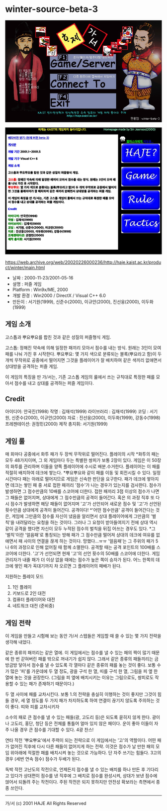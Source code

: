 # winter-source-beta-3

![Screenshot of Game Menu](screenshots/menu.jpg)

![Screenshot of Homepage](screenshots/homepage.jpg)

https://web.archive.org/web/20020226000236/http://haje.kaist.ac.kr/product/winter/main.html

 * 날짜 : 2000-11-23/2001-05-16
 * 설명 : 퍼즐 게임
 * Platform : Win9x/ME, 2000
 * 개발 환경 : Win2000 / DirectX / Visual C++ 6.0
 * 만든이 : 서기원(1999), 신준수(2000), 이규안(2000), 진선웅(2000), 이두화(1999)

## 게임 소개

고스톱과 뿌요뿌요를 합친 것과 같은 성질의 퍼즐형식 게임.

고스톱: 정해진 약속에 의해 일정한 패끼리 모아서 점수를 내는 방식. 원래는 3인이 모여 패를 나눠 가진 후 시작한다.
뿌요뿌요: 몇 가지 색으로 분류되는 블록(뿌요라고 함)이 두 개씩 무작위로 공중에서 떨어지면 그것을 플레이어가 잘 배치하여 같은 색끼리 없애면서 상대방을 공격하는 퍼즐 게임.

이 게임의 특징을 딴 가/서는, 기존 고스톱 게임의 룰에서 쓰는 규칙대로 특정한 패를 모아서 점수를 내고 상대를 공격하는 퍼즐 게임이다.

## Credit

아이디어: 안국진(1998)
작명 : 김재석(1999)
라이브러리 : 김재석(1999)
코딩 : 서기원, 신준수(2000), 이규안(2000)
자료 : 진선웅(2000), 이두화(1999), 강동수(1998)
프레젠테이션: 권정민(2000)
제작 총지휘: 서기원(1999)

## 게임 룰

매 회마다 공중에서 화투 패가 두 장씩 무작위로 떨어진다.
플레이의 시작
*화투의 패는 모두 48가지이며, 그 외 게임마다 두는 특별한 쌍피가 보통 2장이 있다. 게임은 이 50장의 화투를 관리하며 이들을 양쪽 플레이어에 수시로 배분.수거한다.
플레이어는 이 패를 적절히 배치하여 데크에 쌓는다.
*뿌요뿌요와 같이 패를 이동 및 회전시킬 수 있다. 일정 시간마다 패는 아래로 떨어지므로 게임은 신속한 판단을 요구한다.
패가 데크에 쌓아지면 데크는 쌓인 패 중 서로 접한 패끼리 '점수'가 나는 경우가 있는지를 검사한다.
점수가 발생하면 그 점수만큼의 10배를 스코어에 더한다.
접한 패끼리 3점 이상의 점수가 나면 그 패들은 없어지며, 상대에게 그 점수만큼의 공격이 들어간다.
혹은 의 과정 직후 또 다시 점수가 발생하면 해당 패들이 없어지며 '고'가 선언되어 새로운 점수 및 '고'가 선언된 횟수만큼 상대에게 공격이 들어간다.
공격이다!
*'어떤 점수만큼' 공격이 들어간다는 것은, 게임에 그만큼의 점수를 자신이 냈음을 알리면서 상대 플레이어에게 그만큼의 '벌칙'을 내려달라는 요청을 하는 것이다. 그러나 그 요청이 받아들여지기 전에 상대 역시 같이 공격을 했다면 자신이 모두 누적된 점수의 벌칙을 뒤집 어쓰는 경우도 있다.
*그 '벌칙'이란 '얼음패'로 통칭되는 방해 패가 그 점수만큼 떨어져 상대의 데크에 여유를 없애면서 패 사이의 연결을 끊게 하는 것이다.
망했다...ㅠㅠ
'얼음패'는 그 주위의 패가 5나 6의 과정으로 인해 없어질 때 함께 소멸한다.
공격할 때는 공격 포인트의 100배를 스코어에 더한다.
'고'가 선언되면 현재 '고'의 선언 횟수의 50배를 스코어에 더한다.
게임 관리자가 내줄 패가 더 이상 없을 때에는 점수가 높은 쪽이 승자가 된다.
어느 한쪽의 데크에 쌓인 패가 꼭대기까지 차 오르면 그 플레이어의 패배가 된다.

지원하는 플레이 모드

1. 1인 플레이
2. 키보드로 2인 대전
3. 컴퓨터 플레이어와 대전
4. 네트워크 대전 (준비중)

## 게임 전략

이 게임을 만들고 시험해 보는 동안 가/서 스탭들은 게임할 때 쓸 수 있는 몇 가지 전략을 생각해 내었다.

같은 종류의 패끼리는 같은 열에.
이 게임에서는 점수를 낼 수 있는 패의 짝이 많기 때문에 한 번 갇혀버린 패를 밖으로 꺼내기가 쉽지 않다. 그래서 같은 종류의 패들끼리는 금방금방 닿아서 점수를 낼 수 있도록 각 열마다 같은 종류의 패를 놓는 것이 좋다. 보통 수가 많은 '피'를 가운데에 두 열 정도, 광을 구석 한 열, 띠를 구석 한 열, 그림을 피 옆 한 열에 놓는 것을 권장한다. (그림을 피 옆에 배치시키는 이유는 그림으로도, 쌍피로도 작용할 수 있는 패가 존재하기 때문이다.)

두 열 사이에 패를 교차시킨다.
보통 1.의 전략을 충실히 이행하는 것이 좋지만 그것이 힘들 경우, 세 열 정도를 두 가지 패가 차지하도록 하여 연결이 끊기지 않도록 주의하는 것이 좋다.
띠와 피를 교차시키자

소수의 패로 큰 점수를 낼 수 있는 패들(광, 고도리 등)은 되도록 묻히지 않게 한다.
광이나 고도리, 홍단, 청단 등은 전체를 통틀어 얼마 있지 않은 패이다. 운이 좋아 이들이 자주 나올 경우 큰 점수를 기대할 수 있다.
4광 찬스!

연타 작전
'뿌요뿌요'에서 주력이 되는 전략으로 이 게임에서는 '고'의 역할이다. 어떤 패가 없어진 직후에 다시 다른 패들이 없어지게 하는 전략. 이것은 점수가 날 만한 패의 모임 위아래에 적절한 패를 배치시켜 놓는 것으로 가능하다. 단 자주 쓰기는 힘들다. 3고의 경우 (세번 연속 점수) 점수가 두배가 된다.

독박 작전
고난도의 작전으로, 언제든지 점수를 낼 수 있는 배치를 하나 만든 후 기다리고 있다가 상대편이 점수를 낸 직후에 그 배치로 점수를 완성시켜, 상대가 보낸 점수에 얹어서 되돌려 주는 작전이다. 주된 작전은 되지 못하지만 안전성 확보라는 측면에서 종종 쓰인다.

---
가/서 (c) 2001 HAJE All Rights Reserved
